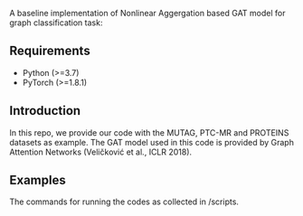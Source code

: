 A  baseline implementation of Nonlinear Aggergation based GAT model for graph classification task:

## Requirements
- Python (>=3.7)
- PyTorch (>=1.8.1)

## Introduction
In this repo, we provide our code with the MUTAG, PTC-MR and PROTEINS datasets as example. The GAT model used in this code is provided by Graph Attention Networks (Veličković et al., ICLR 2018).

## Examples
The commands for running the codes as collected in /scripts.






